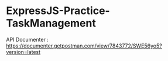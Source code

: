 # ExpressJS-Practice-TaskManagement

API Documenter : https://documenter.getpostman.com/view/7843772/SWE56yo5?version=latest